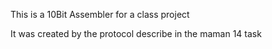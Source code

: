 This is a 10Bit Assembler for a class project 

It was created by the protocol describe in the maman 14 task 
